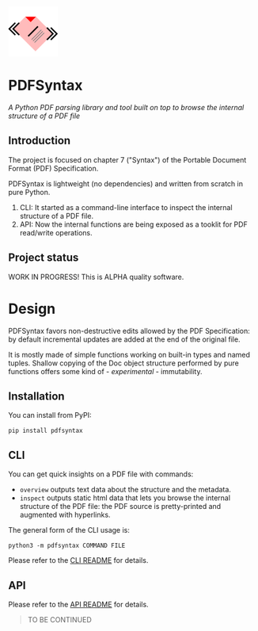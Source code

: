 <img src="https://raw.githubusercontent.com/desgeeko/pdfsyntax/main/docs/logo.svg" width="100">

PDFSyntax
=========

*A Python PDF parsing library and tool built on top to browse the internal structure of a PDF file*

## Introduction

The project is focused on chapter 7 ("Syntax") of the Portable Document Format (PDF) Specification.

PDFSyntax is lightweight (no dependencies) and written from scratch in pure Python. 

1. CLI: It started as a command-line interface to inspect the internal structure of a PDF file.
2. API: Now the internal functions are being exposed as a tooklit for PDF read/write operations.

## Project status

WORK IN PROGRESS! This is ALPHA quality software.

# Design

PDFSyntax favors non-destructive edits allowed by the PDF Specification: by default incremental updates are added at the end of the original file.

It is mostly made of simple functions working on built-in types and named tuples. Shallow copying of the Doc object structure performed by pure functions offers some kind of - *experimental* - immutability.

## Installation

You can install from PyPI:

    pip install pdfsyntax


## CLI

You can get quick insights on a PDF file with commands:
- `overview` outputs text data about the structure and the metadata. 
- `inspect` outputs static html data that lets you browse the internal structure of the PDF file: the PDF source is pretty-printed and augmented with hyperlinks.

The general form of the CLI usage is:

    python3 -m pdfsyntax COMMAND FILE

Please refer to the [CLI README](https://github.com/desgeeko/pdfsyntax/blob/main/docs/cli.md) for details.

## API

Please refer to the [API README](https://github.com/desgeeko/pdfsyntax/blob/main/docs/api.md) for details.


> TO BE CONTINUED

